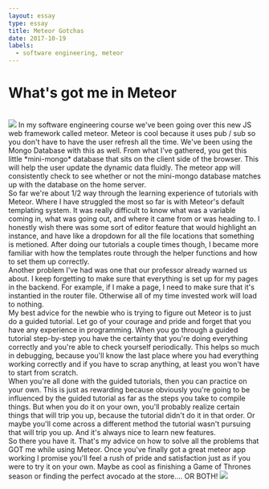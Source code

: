 ```yaml
---
layout: essay
type: essay
title: Meteor Gotchas
date: 2017-10-19
labels:
  - software engineering, meteor
---
```




# What's got me in Meteor
<br> 
<img class="ui medium left floated rounded image" src="https://www.anychart.com/_design/img/upload/plugins/meteor-logo.png">
     In my software engineering course we've been going over this new JS web framework called meteor. Meteor is cool because it uses pub / sub so you don't have to have the user refresh all the time. We've been using the Mongo Database with this as well. From what I've gathered, you get this little *mini-mongo* database that sits on the client side of the browser. This will help the user update the dynamic data fluidly. The meteor app will consistently check to see whether or not the mini-mongo database matches up with the database on the home server. 

<br>
     So far we're about 1/2 way through the learning experience of tutorials with Meteor. Where I have struggled the most so far is with Meteor's default templating system. It was really difficult to know what was a variable coming in, what was going out, and where it came from or was heading to. I honestly wish there was some sort of editor feature that would highlight an instance, and have like a dropdown for all the file locations that something is metioned. After doing our tutorials a couple times though, I became more familiar with how the templates route through the helper functions and how to set them up correctly. 

<br>
    Another problem I've had was one that our professor already warned us about. I keep forgetting to make sure that everything is set up for my pages in the backend. For example, if I make a page, I need to make sure that it's instantied in the router file. Otherwise all of my time invested work will load to nothing. 

<br>
    My best advice for the newbie who is trying to figure out Meteor is to just do a guided tutorial. Let go of your courage and pride and forget that you have any experience in programming. When you go through a guided tutorial step-by-step you have the certainty that you're doing everything correctly and you're able to check yourself periodically. This helps so much in debugging, because you'll know the last place where you had everything working correctly and if you have to scrap anything, at least you won't have to start from scratch. 
    
<br> 
    When you're all done with the guided tutorials, then you can practice on your own. This is just as rewarding because obviously you're going to be influenced by the guided tutorial as far as the steps you take to compile things. But when you do it on your own, you'll probably realize certain things that will trip you up, because the tutorial didn't do it in that order. Or maybe you'll come across a different method the tutorial wasn't pursuing that will trip you up. And it's always nice to learn new features. 
    
<br> 
   So there you have it. That's my advice on how to solve all the problems that GOT me while using Meteor. Once you've finally got a great meteor app working I promise you'll feel a rush of pride and satisfaction just as if you were to try it on your own. Maybe as cool as finishing a Game of Thrones season or finding the perfect avocado at the store.... OR BOTH! 

<img class="ui medium rounded image" src="https://static.boredpanda.com/blog/wp-content/uploads/2015/10/funny-game-of-thrones-memes-fb.jpg">

